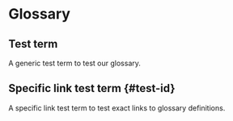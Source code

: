 # Glossary

## Test term

A generic test term to test our glossary.

## Specific link test term {#test-id}

A specific link test term to test exact links to glossary definitions.
